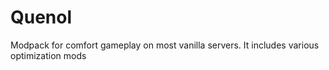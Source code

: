 # Quenol
Modpack for comfort gameplay on most vanilla servers. It includes various optimization mods
